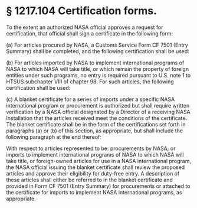 # § 1217.104   Certification forms.

To the extent an authorized NASA official approves a request for certification, that official shall sign a certificate in the following form:


(a) For articles procured by NASA, a Customs Service Form CF 7501 (Entry Summary) shall be completed, and the following certification shall be used:


(b) For articles imported by NASA to implement international programs of NASA to which NASA will take title, or which remain the property of foreign entities under such programs, no entry is required pursuant to U.S. note 1 to HTSUS subchapter VIII of chapter 98. For such articles, the following certification shall be used:


(c) A blanket certificate for a series of imports under a specific NASA international program or procurement is authorized but shall require written verification by a NASA official designated by a Director of a receiving NASA Installation that the articles received meet the conditions of the certificate. The blanket certificate shall be in the form of the certifications set forth in paragraphs (a) or (b) of this section, as appropriate, but shall include the following paragraph at the end thereof:


With respect to articles represented to be: procurements by NASA; or imports to implement international programs of NASA to which NASA will take title, or foreign-owned articles for use in a NASA international program, the NASA official issuing the blanket certificate shall review the proposed articles and approve their eligibility for duty-free entry. A description of these articles shall either be referred to in the blanket certificate and provided in Form CF 7501 (Entry Summary) for procurements or attached to the certificate for imports to implement NASA international programs, as appropriate.




